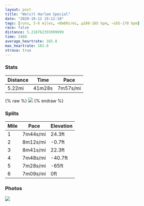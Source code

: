 ```yaml
---
layout: post
title: "We(s)t Harlem Special"
date: "2020-10-12 19:12:10"
tags: [runs, 5-6 miles, <8m00s/mi, μ180-185 bpm, →165-170 bpm]
race: false
distance: 5.218762355999999
time: 2488
average_heartrate: 165.8
max_heartrate: 182.0
strava: true
---
```


### Stats

| Distance | Time | Pace |
|----------|------|------|
|5.22mi|41m28s|7m57s/mi|

{% raw %}
<img src='https://maps.googleapis.com/maps/api/staticmap?maptype=roadmap&path=enc:y`wwFjhsbMCEC?CGJi@BaAL[C_@IISI[_@JMDW?OJ_@B_@CG?ESy@L_@Dw@Hg@Zo@AG@MRW?_@GMLa@p@YZCRRb@BFDMWi@Ie@QOGWEGYAS@FyBoBc@_AAKGKGC?QEUUg@k@Yq@WKSWUmBw@q@OIKBWIu@QYSKADK?}@MGNSIMSGEuC_AaAa@]Q_@]]OH@DHiCaBOIWYmBu@YOs@k@i@Ss@g@mAm@KMUAEI?BABG@ECqAkAs@[WSUWg@WSSc@KUOQSYSUMa@g@c@KUQAEFI@UAOOYICI@EUQ@BCADQ?MKAGMAU[y@g@YKCIGEgAWSWc@w@CG[]c@u@kAqAs@}AOq@E_@Aq@By@CW^[Ry@Bi@Uo@Cs@@aALa@Zg@Ng@P]HYD[JSH[Dw@?m@Eq@CI_@s@SQa@Oe@MqAs@kAu@aAq@SY_Aw@}@iAUm@EUEsAJwAZcA^m@Ha@@e@Ci@M_@[m@Qa@[c@o@k@uAw@kA_Ay@_BOi@]{@iAqAs@]g@Kk@We@Gc@@]N_Ar@a@Nk@Ea@Ie@QYUaBcBi@u@e@sAO]_@i@[QQGa@Ci@HOA}@SGEs@S}@OyAc@YM_@Ke@[QQgAg@mAoAiA}AwAkAoBcAwCuBy@eAm@{AGc@Aq@Mi@Ai@Lg@DiA@eAGmAIc@Q]GU]e@e@Ym@U]Yo@_@c@ISMYSGM]YUW_Ae@m@o@aBeAeCwA[]_Ai@i@_@g@WaBuA[QcAM_@@g@Je@@e@ESK_@IgAGe@Am@Le@^]b@e@R_@@g@C]Kk@WiBgAiAaAyAcByAwBgAcAQGg@CcBPg@?cAG{BUs@W_@UoAcBWk@m@gBe@Wa@HYVSt@Ar@Px@DPf@p@Z~@@f@CLK`@_@b@EBUDo@GOIy@s@KSqAoAkCaBq@Sc@WQ_@Ie@TgBLm@@i@Ko@e@q@a@[i@U[SD_@Ha@Xi@V}AL_@LQL]\m@\gANq@^gA\q@d@{AHo@HeAl@oAT]Po@Pa@HUd@kALm@@k@Ry@Ho@NMF?NQXsALc@DEPe@Lo@@k@pAkCPi@BWLUNo@j@qAZaA`@cANu@&key=AIzaSyC1MId7bFpkLXNAaYhBSTb8jLyiSqzbDtM&size=800x800&markers=color:yellow|label:S|40.75549,-73.99574&markers=color:green|label:F|40.794450000000005,-73.94157999999992'>
{% endraw %}

### Splits

| Mile | Pace | Elevation |
|------|------|-----------|
|1|7m44s/mi|24.3ft|
|2|8m12s/mi|-0.7ft|
|3|8m41s/mi|22.3ft|
|4|7m48s/mi|-40.7ft|
|5|7m28s/mi|-65ft|
|6|7m09s/mi|0ft|

### Photos
<img src='https://dgtzuqphqg23d.cloudfront.net/BYb_FzN4abYixNPddTvAwVp-_eKeeNQU2iGYHy0PWTk-576x768.jpg'>
